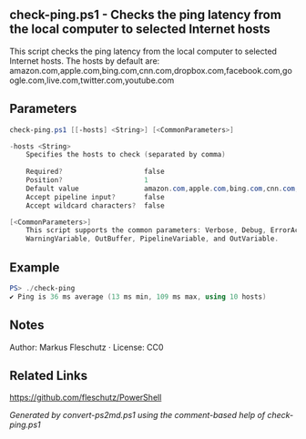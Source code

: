 ## check-ping.ps1 - Checks the ping latency from the local computer to selected Internet hosts

This script checks the ping latency from the local computer to selected Internet hosts.
The hosts by default are: amazon.com,apple.com,bing.com,cnn.com,dropbox.com,facebook.com,google.com,live.com,twitter.com,youtube.com

## Parameters
```powershell
check-ping.ps1 [[-hosts] <String>] [<CommonParameters>]

-hosts <String>
    Specifies the hosts to check (separated by comma)
    
    Required?                    false
    Position?                    1
    Default value                amazon.com,apple.com,bing.com,cnn.com,dropbox.com,facebook.com,google.com,live.com,twitter.com,youtube.com
    Accept pipeline input?       false
    Accept wildcard characters?  false

[<CommonParameters>]
    This script supports the common parameters: Verbose, Debug, ErrorAction, ErrorVariable, WarningAction, 
    WarningVariable, OutBuffer, PipelineVariable, and OutVariable.
```

## Example
```powershell
PS> ./check-ping
✔️ Ping is 36 ms average (13 ms min, 109 ms max, using 10 hosts)

```

## Notes
Author: Markus Fleschutz · License: CC0

## Related Links
https://github.com/fleschutz/PowerShell

*Generated by convert-ps2md.ps1 using the comment-based help of check-ping.ps1*
